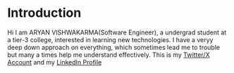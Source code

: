 # Introduction
Hi I am ARYAN VISHWAKARMA(Software Engineer), a undergrad student at a tier-3 college, interested in learning new technologies. I have a veryy deep down approach on everything, which sometimes lead me to trouble but many a times help me understand effectively. This is my [Twitter/X Account](https://x.com/aryan_vishy) and my [LinkedIn Profile](https://www.linkedin.com/in/vishyaryan/)

